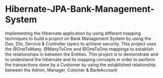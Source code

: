 # Hibernate-JPA-Bank-Management-System
Implementing the Hibernate application by using different mapping techniques to build a project on Bank Management System by using the Dao, Dto, Service & Controller layers to achieve security.
This project uses the @OneToMany, @ManyToOne and @OneToOne mappings to establish the relationships in between the Entities.
This project is to demonstrate and to understand the hibernate and its mapping concepts in order to perform the transactions done by a Customer by using the established relationship between the Admin, Manager, Cutomer & BankAccount
